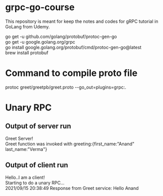 # grpc-go-course
This repository is meant for keep the notes and codes for gRPC tutorial in GoLang from Udemy.

go get -u github.com/golang/protobuf/protoc-gen-go  
go get -u google.golang.org/grpc  
go install google.golang.org/protobuf/cmd/protoc-gen-go@latest  
brew install protobuf  

# Command to compile proto file
protoc greet/greetpb/greet.proto --go_out=plugins=grpc:.  

# Unary RPC
## Output of server run
Greet Server!  
Greet function was invoked with greeting:{first_name:"Anand" last_name:"Verma"}  

## Output of client run
Hello..I am a client!  
Starting to do a unary RPC...  
2021/09/15 20:38:49 Response from Greet service: Hello Anand  

